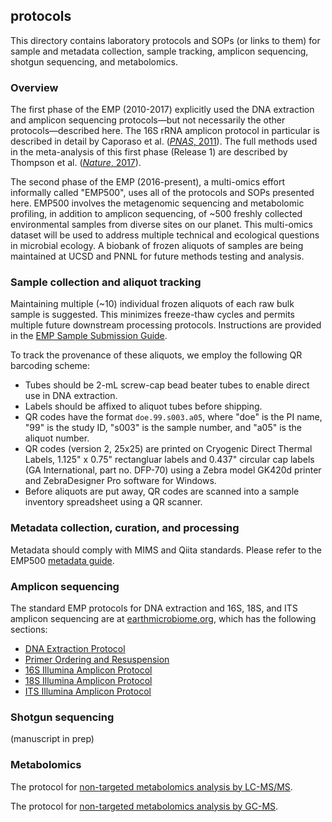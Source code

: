## protocols

This directory contains laboratory protocols and SOPs (or links to them) for sample and metadata collection, sample tracking, amplicon sequencing, shotgun sequencing, and metabolomics.

### Overview

The first phase of the EMP (2010-2017) explicitly used the DNA extraction and amplicon sequencing protocols—but not necessarily the other protocols—described here. The 16S rRNA amplicon protocol in particular is described in detail by Caporaso et al. ([*PNAS*, 2011](http://doi.org/10.1073/pnas.1000080107)). The full methods used in the meta-analysis of this first phase (Release 1) are described by Thompson et al. ([*Nature*, 2017](http://doi.org/10.1038/nature24621)).

The second phase of the EMP (2016-present), a multi-omics effort informally called "EMP500", uses all of the protocols and SOPs presented here. EMP500 involves the metagenomic sequencing and metabolomic profiling, in addition to amplicon sequencing, of ~500 freshly collected environmental samples from diverse sites on our planet. This multi-omics dataset will be used to address multiple technical and ecological questions in microbial ecology. A biobank of frozen aliquots of samples are being maintained at UCSD and PNNL for future methods testing and analysis.

### Sample collection and aliquot tracking

Maintaining multiple (~10) individual frozen aliquots of each raw bulk sample is suggested. This minimizes freeze-thaw cycles and permits multiple future downstream processing protocols. Instructions are provided in the [EMP Sample Submission Guide](https://dx.doi.org/10.17504/protocols.io.pfqdjmw). 

To track the provenance of these aliquots, we employ the following QR barcoding scheme:

* Tubes should be 2-mL screw-cap bead beater tubes to enable direct use in DNA extraction.
* Labels should be affixed to aliquot tubes before shipping. 
* QR codes have the format `doe.99.s003.a05`, where "doe" is the PI name, "99" is the study ID, "s003" is the sample number, and "a05" is the aliquot number. 
* QR codes (version 2, 25x25) are printed on Cryogenic Direct Thermal Labels, 1.125" x 0.75" rectangluar labels and 0.437" circular cap labels (GA International, part no. DFP-70) using a Zebra model GK420d printer and ZebraDesigner Pro software for Windows.
* Before aliquots are put away, QR codes are scanned into a sample inventory spreadsheet using a QR scanner.

### Metadata collection, curation, and processing

Metadata should comply with MIMS and Qiita standards. Please refer to the EMP500 [metadata guide](http://www.earthmicrobiome.org/protocols-and-standards/metadata-guide/).

### Amplicon sequencing

The standard EMP protocols for DNA extraction and 16S, 18S, and ITS amplicon sequencing are at [earthmicrobiome.org](http://www.earthmicrobiome.org/protocols-and-standards/), which has the following sections:

* [DNA Extraction Protocol](http://www.earthmicrobiome.org/protocols-and-standards/dna-extraction-protocol/)
* [Primer Ordering and Resuspension](http://www.earthmicrobiome.org/protocols-and-standards/primer-ordering-and-resuspension/)
* [16S Illumina Amplicon Protocol](http://www.earthmicrobiome.org/protocols-and-standards/16s/)
* [18S Illumina Amplicon Protocol](http://www.earthmicrobiome.org/protocols-and-standards/18s/)
* [ITS Illumina Amplicon Protocol](http://www.earthmicrobiome.org/protocols-and-standards/its/)

### Shotgun sequencing

(manuscript in prep)

### Metabolomics

The protocol for [non-targeted metabolomics analysis by LC-MS/MS](MetabolomicsLC.md). 

The protocol for [non-targeted metabolomics analysis by GC-MS](MetabolomicsGC.md). 
